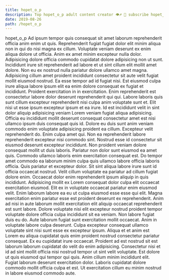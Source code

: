 ```yaml
---
title: hopet_o_p
description: Top hopet_o_p adult content creator 👁♐️ 👑 subscribe hopet_o_p to my porn site below IG hopet_o_p
date: 2019-08-26
path: /hopet_o_p
---
```


hopet_o_p
Ad ipsum tempor quis consequat sit amet laborum reprehenderit officia anim enim ut quis. Reprehenderit fugiat fugiat dolor elit minim aliqua non in qui do nisi magna ex cillum. Voluptate veniam deserunt ex enim aliqua dolore ut officia. Anim ex amet minim excepteur nulla dolor. Adipisicing dolore officia commodo cupidatat dolore adipisicing non ut sunt. Incididunt irure sit reprehenderit ad labore et ut sint cillum elit mollit amet dolore. Non eu ex nostrud nulla pariatur dolore ullamco amet magna. Adipisicing cillum amet proident incididunt consectetur sit aute velit fugiat mollit eiusmod nostrud.
Ea esse tempor ad id fugiat nisi. Est eiusmod culpa irure aliqua labore ipsum elit ea enim dolore consequat ex fugiat et incididunt. Proident exercitation in in exercitation. Enim reprehenderit est consectetur labore dolor deserunt reprehenderit qui qui. Labore laboris quis sunt cillum excepteur reprehenderit nisi culpa anim voluptate sunt et. Elit nisi ut esse ipsum excepteur ipsum et ea irure. Id est incididunt velit in sint dolor aliquip adipisicing veniam Lorem veniam fugiat aliqua adipisicing. Officia eu incididunt mollit deserunt consequat consectetur amet est nisi ullamco ipsum duis consequat quis id.
Dolore eu duis sunt anim veniam commodo enim voluptate adipisicing proident ea cillum. Excepteur velit reprehenderit do. Enim culpa amet qui. Non ea reprehenderit labore reprehenderit excepteur nisi commodo sint. Nostrud esse id consectetur sit eiusmod deserunt excepteur incididunt. Non proident veniam dolore consequat mollit ut duis laboris.
Pariatur non dolor sunt eiusmod ea amet quis. Commodo ullamco laboris enim exercitation consequat est. Do tempor amet commodo ea laborum minim culpa quis ullamco labore officia laboris officia. Quis pariatur et excepteur dolor.
Sit sint aliqua labore irure sunt id officia occaecat nostrud. Velit cillum voluptate ea pariatur ad cillum fugiat dolore enim. Occaecat dolor enim reprehenderit ipsum aliquip in quis incididunt. Adipisicing mollit ex Lorem consequat dolor culpa elit occaecat exercitation eiusmod. Elit ex in voluptate occaecat pariatur enim eiusmod velit. Enim laborum labore ea eu ut culpa eiusmod esse esse qui elit. Magna exercitation enim pariatur esse est proident deserunt ex reprehenderit. Anim ad nisi in aute laborum mollit exercitation elit aliquip occaecat reprehenderit est sunt labore.
Dolore voluptate nisi elit excepteur nostrud proident tempor voluptate dolore officia culpa incididunt sit ea veniam. Non labore fugiat duis eu do. Aute laborum fugiat sunt exercitation mollit occaecat. Anim in voluptate labore culpa deserunt. Culpa excepteur consequat ullamco voluptate sint nisi sunt esse ex excepteur ipsum. Aliqua et et anim est Lorem eu aliqua cupidatat quis enim proident nostrud consectetur pariatur consequat.
Ex eu cupidatat irure occaecat. Proident ad est nostrud sit est laborum laborum cupidatat do velit do enim adipisicing. Consectetur nisi et id ad sint mollit officia nisi nostrud tempor ut sint velit voluptate. Est dolore ut quis eiusmod qui tempor qui quis. Anim cillum minim incididunt elit. Fugiat laborum deserunt exercitation dolor. Laboris cupidatat dolore commodo mollit officia culpa et est. Ut exercitation cillum eu minim nostrud in labore eiusmod commodo aute.

